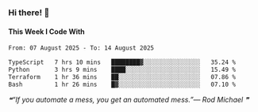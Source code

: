 ### Hi there! 👋

#### This Week I Code With
<!--START_SECTION:waka-->

```txt
From: 07 August 2025 - To: 14 August 2025

TypeScript   7 hrs 10 mins   ████████▓░░░░░░░░░░░░░░░░   35.24 %
Python       3 hrs 9 mins    ████░░░░░░░░░░░░░░░░░░░░░   15.49 %
Terraform    1 hr 36 mins    ██░░░░░░░░░░░░░░░░░░░░░░░   07.86 %
Bash         1 hr 26 mins    █▓░░░░░░░░░░░░░░░░░░░░░░░   07.10 %
```

<!--END_SECTION:waka-->

<!--STARTS_HERE_QUOTE_README-->
<i>❝“If you automate a mess, you get an automated mess.”— Rod Michael   ❞</i>
<!--ENDS_HERE_QUOTE_README-->
